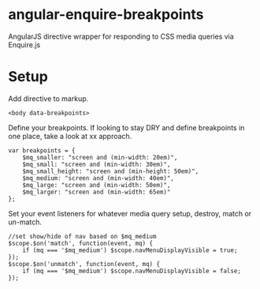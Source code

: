 angular-enquire-breakpoints
===========================

AngularJS directive wrapper for responding to CSS media queries via Enquire.js

Setup
===========================

Add directive to markup.

```
<body data-breakpoints>
```

Define your breakpoints. If looking to stay DRY and define breakpoints in one place, take a look at xx approach.

```
var breakpoints = {
	$mq_smaller: "screen and (min-width: 20em)",
	$mq_small: "screen and (min-width: 30em)",
	$mq_small_height: "screen and (min-height: 50em)",
	$mq_medium: "screen and (min-width: 40em)",
	$mq_large: "screen and (min-width: 50em)",
	$mq_larger: "screen and (min-width: 65em)"
};
```

Set your event listeners for whatever media query setup, destroy, match or un-match.

```
//set show/hide of nav based on $mq_medium
$scope.$on('match', function(event, mq) {
	if (mq === '$mq_medium') $scope.navMenuDisplayVisible = true;
});
$scope.$on('unmatch', function(event, mq) {
	if (mq === '$mq_medium') $scope.navMenuDisplayVisible = false;
});
```
